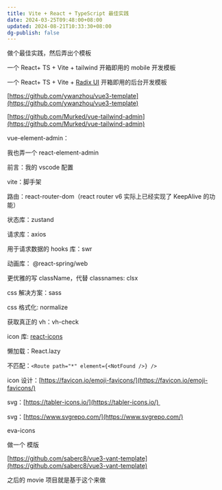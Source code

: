 ```yaml
---
title: Vite + React + TypeScript 最佳实践
date: 2024-03-25T09:48:00+08:00
updated: 2024-08-21T10:33:30+08:00
dg-publish: false
---
```


做个最佳实践，然后弄出个模板

一个 React+ TS + Vite + tailwind 开箱即用的 mobile 开发模板

一个 React+ TS + Vite + [Radix UI](https://ui.shadcn.com/) 开箱即用的后台开发模板

[https://github.com/ywanzhou/vue3-template](https://github.com/ywanzhou/vue3-template)

[https://github.com/Murked/vue-tailwind-admin](https://github.com/Murked/vue-tailwind-admin)

vue-element-admin：

我也弄一个 react-element-admin

前言：我的 vscode 配置

vite：脚手架

路由：react-router-dom（react router v6 实际上已经实现了 KeepAlive 的功能）

状态库：zustand

请求库：axios

用于请求数据的 hooks 库：swr

动画库： @react-spring/web

更优雅的写 className，代替 classnames: clsx

css 解决方案：sass

css 格式化: normalize

获取真正的 vh：vh-check

icon 库: [react-icons](https://react-icons.github.io/react-icons/)

懒加载：React.lazy

不匹配：`<Route path="*" element={<NotFound />} />`

icon 设计：[https://favicon.io/emoji-favicons/](https://favicon.io/emoji-favicons/)

svg：[https://tabler-icons.io/](https://tabler-icons.io/) 

svg：[https://www.svgrepo.com/](https://www.svgrepo.com/)

eva-icons

做一个 模版

[https://github.com/saberc8/vue3-vant-template](https://github.com/saberc8/vue3-vant-template)

之后的 movie 项目就是基于这个来做
